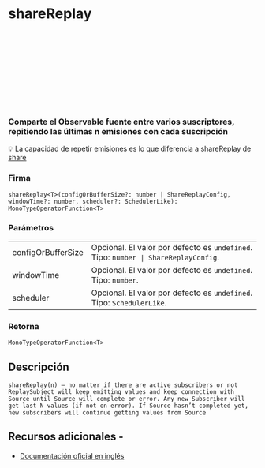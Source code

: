 <div class="page-heading">

# shareReplay

<a target="_blank" href="https://github.com/ReactiveX/rxjs/blob/master/src/internal/operators/shareReplay.ts">
<svg>
  <use xlink:href="/assets/icons/github.svg#github"></use>
</svg>
</a>
</div>

### Comparte el Observable fuente entre varios suscriptores, repitiendo las últimas n emisiones con cada suscripción

💡 La capacidad de repetir emisiones es lo que diferencia a shareReplay de <a href="/operators/multicasting/share">share</a>

### Firma

`shareReplay<T>(configOrBufferSize?: number | ShareReplayConfig, windowTime?: number, scheduler?: SchedulerLike): MonoTypeOperatorFunction<T>`

### Parámetros

<table>
<tr><td>configOrBufferSize</td><td>Opcional. El valor por defecto es <code>undefined</code>.
Tipo: <code>number | ShareReplayConfig</code>.</td></tr>
<tr><td>windowTime</td><td>Opcional. El valor por defecto es <code>undefined</code>.
Tipo: <code>number</code>.</td></tr>
<tr><td>scheduler</td><td>Opcional. El valor por defecto es <code>undefined</code>.
Tipo: <code>SchedulerLike</code>.</td></tr>
</table>

### Retorna

`MonoTypeOperatorFunction<T>`

## Descripción

    shareReplay(n) — no matter if there are active subscribers or not ReplaySubject will keep emitting values and keep connection with Source until Source will complete or error. Any new Subscriber will get last N values (if not on error). If Source hasn’t completed yet, new subscribers will continue getting values from Source

<!-- ## Ejemplos

[StackBlitz]()

```javascript

```

Comparación entre `share` y `shareReplay`

[StackBlitz]()

```javascript

``` -->

## Recursos adicionales -

- [Documentación oficial en inglés](https://rxjs.dev/api/operators/shareReplay)
